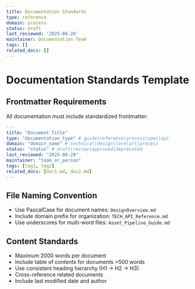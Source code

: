 ```yaml
---
title: Documentation Standards
type: reference
domain: process
status: draft
last_reviewed: '2025-08-28'
maintainer: Documentation Team
tags: []
related_docs: []
---
```



# Documentation Standards Template

## Frontmatter Requirements

All documentation must include standardized frontmatter:

```yaml
---
title: "Document Title"
type: "documentation_type" # guide|reference|process|spec|api
domain: "domain_name" # technical|design|lore|art|process
status: "status" # draft|review|approved|deprecated
last_reviewed: "2025-08-28"
maintainer: "team_or_person"
tags: [tag1, tag2]
related_docs: [doc1.md, doc2.md]
---
```

## File Naming Convention

- Use PascalCase for document names: `DesignOverview.md`
- Include domain prefix for organization: `TECH_API_Reference.md`
- Use underscores for multi-word files: `Asset_Pipeline_Guide.md`

## Content Standards

- Maximum 2000 words per document
- Include table of contents for documents >500 words
- Use consistent heading hierarchy (H1 → H2 → H3)
- Cross-reference related documents
- Include last modified date and author
